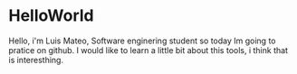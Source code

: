 # HelloWorld
Hello, i'm Luis Mateo, Software enginering student so today Im going to pratice on github.
I would like to learn a little bit about this tools, i think that is interesthing.
